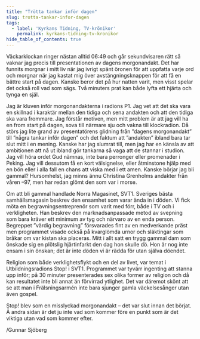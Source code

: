 ```yaml
---
title: "Trötta tankar inför dagen"
slug: trotta-tankar-infor-dagen
tags:
  - label: 'Kyrkans Tidning, TV-krönikor'
    permalink: kyrkans-tidning-tv-kronikor
hide_table_of_contents: true
---
```

Väckarklockan ringer nästan alltid 06:49 och går sekundvisaren rätt så vaknar jag precis till presentationen av dagens morgonandakt. Det har funnits morgnar i mitt liv när jag ivrigt spänt öronen för att uppfatta varje ord och morgnar när jag kastat mig över avstängningsknappen för att få en bättre start på dagen. Kanske beror det på hur natten varit, men visst spelar det också roll vad som sägs. Två minuters prat kan både lyfta ett hjärta och tynga en själ.

<!--truncate-->

Jag är kluven inför morgonandakterna i radions P1\. Jag vet att det ska vara en skillnad i karaktär mellan den tidiga och sena andakten och att den tidiga ska vara frommare. Jag förstår motiven, men mitt problem är att jag vill ha en from start på dagen, sova till närmare sju och vakna till klockradion. Då störs jag lite grand av presentatörens glidning från ”dagens morgonandakt” till ”några tankar inför dagen” och det faktum att ”andakten” ibland bara tar slut mitt i en mening. Kanske har jag slumrat till, men jag har en känsla av att ambitionen att nå ut ibland gör tankarna så vaga att de stannar i studion. Jag vill höra ordet Gud nämnas, inte bara perronger eller promenader i Peking. Jag vill dessutom få en kort välsignelse, eller åtminstone hjälp med en bön eller i alla fall en chans att viska med i ett amen. Kanske börjar jag bli gammal? Hursomhelst, jag minns ännu Christina Grenholms andakter från våren –97, men har redan glömt den som var i morse.

Om att bli gammal handlade Norra Magasinet, SVT1\. Sveriges bästa samhällsmagasin beskrev den ensamhet som varar ända in i döden. Vi fick möta en begravningsentreprenör som varit med förr, både i TV och i verkligheten. Han beskrev den marknadsanpassade metod av svepning som bara kräver ett minimum av tyg och närvaro av en enda person. Begreppet ”värdig begravning” försvarades fint av en medverkande präst men programmet visade också på kvarglömda urnor och släktingar som bråkar om var kistan ska placeras. Mitt i allt satt en trygg gammal dam som önskade sig en plötslig hjärtinfarkt den dag hon skulle dö. Hon är nog inte ensam i sin önskan; det är inte döden vi är rädda för utan själva döendet.

Religion som både verklighetsflykt och en del av livet, var temat i Utbildningsradions Stop! i SVT1\. Programmet var tyvärr ingenting att stanna upp inför; på 30 minuter presenterades sex olika former av religion och då kan resultatet inte bli annat än förvirrad ytlighet. Det var däremot skönt att se att man i Frälsningsarmén inte bara sjunger gamla väckelsesånger utan även gospel. 

Stop! blev som en misslyckad morgonandakt – det var slut innan det börjat. Å andra sidan är det ju inte vad som kommer före en punkt som är det viktiga utan vad som kommer efter. 

/Gunnar Sjöberg
